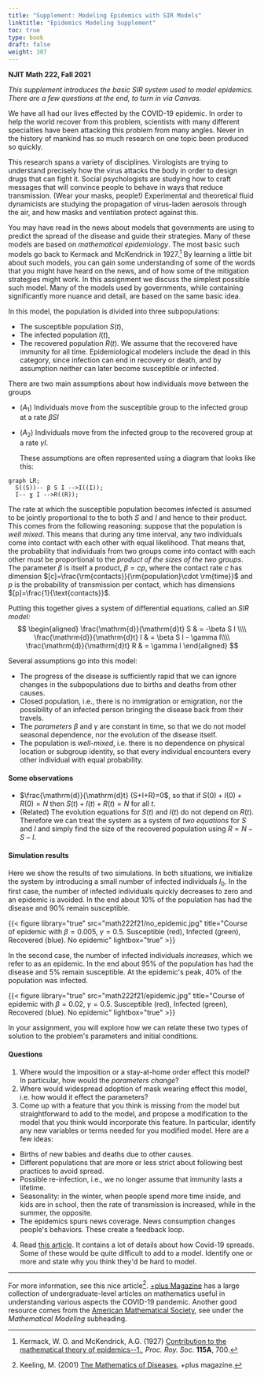 ```yaml
---
title: "Supplement: Modeling Epidemics with SIR Models"
linktitle: "Epidemics Modeling Supplement"
toc: true
type: book
draft: false
weight: 307
---
```


__NJIT Math 222, Fall 2021__  

*This supplement introduces the basic SIR system used to model epidemics. There are a few questions at the end, to turn in via Canvas.*

We have all had our lives effected by the COVID-19 epidemic. In order to help the world recover from this problem, scientists with many different specialties have been attacking this problem from many angles. Never in the history of mankind has so much research on one topic been produced so quickly. 

This research spans a variety of disciplines. Virologists are trying to understand precisely how the virus attacks the body in order to design drugs that can fight it. Social psychologists are studying how to craft messages that will convince people to behave in ways that reduce transmission. (Wear your masks, people!) Experimental and theoretical fluid dynamicists are studying the propagation of virus-laden aerosols through the air, and how masks and ventilation protect against this.

You may have read in the news about models that governments are using to predict the spread of the disease and guide their strategies. Many of these models are based on _mathematical epidemiology_. The most basic such models go back to Kermack and McKendrick in 1927.[^1] By learning a little bit about such models, you can gain some understanding of some of the words that you might have heard on the news, and of how some of the mitigation strategies might work. In this assignment we discuss the simplest possible such model. Many of the models used by governments, while containing significantly more nuance and detail, are based on the same basic idea.

In this model, the population is divided into three subpopulations:
* The susceptible population $S(t)$,
* The infected population $I(t)$,
* The recovered population $R(t)$. We assume that the recovered have immunity for all time. Epidemiological modelers include the dead in this category, since infection can end in recovery or death, and by assumption neither can later become susceptible or infected.

There are two main assumptions about how individuals move between the groups

* $(A_1)$ Individuals move from the susceptible group to the infected group at a rate $\beta S I$ 

* $(A_2)$ Individuals move from the infected group to the recovered group at a rate $\gamma I$. 

  These assumptions are often represented using a diagram that looks like this:

```mermaid
graph LR;
  S((S))-- β S I -->I((I));
  I-- ɣ I -->R((R));
```
The rate at which the susceptible population becomes infected is assumed to be jointly proportional to the  to both $S$ and $I$ and hence to their product. This comes from the following reasoning: suppose that the population is *well mixed*. This means that during any time interval, any two individuals come into contact with each other with equal likelihood. That means that, the probability that individuals from two groups come into contact with each other must be proportional to the *product of the sizes of the two groups*. The parameter $\beta$ is itself a product, $\beta= c p$, where the contact rate $c$ has dimension $[c]=\frac{\rm{contacts}}{\rm{population}\cdot \rm{time}}$ and $p$ is the probability of transmission per contact, which has dimensions $[p]=\frac{1}{\text{contacts}}$.

Putting this together gives a system of differential equations, called an _SIR model:_
$$
\begin{aligned}
\frac{\mathrm{d}}{\mathrm{d}t} S & = -\beta S I \\\\
\frac{\mathrm{d}}{\mathrm{d}t} I & = \beta S I - \gamma I\\\\
\frac{\mathrm{d}}{\mathrm{d}t} R & = \gamma I
\end{aligned}
$$

Several assumptions go into this model:
* The progress of the disease is sufficiently rapid that we can ignore changes in the subpopulations due to births and deaths from other causes. 
* Closed population, i.e., there is no immigration or emigration, nor the possibility of an infected person bringing the disease back from their travels.
* The _parameters_ $\beta$ and $\gamma$​ are constant in time, so that we do not model seasonal dependence, nor the evolution of the disease itself.
* The population is _well-mixed_, i.e. there is no dependence on physical location or subgroup identity, so that every individual encounters every other individual with equal probability.

#### Some observations

* $\frac{\mathrm{d}}{\mathrm{d}t} (S+I+R)=0$, so that if $S(0)+I(0)+R(0)=N$ then $S(t)+I(t)+R(t)=N$ for all $t$​.
* (Related) The evolution equations for $S(t)$ and $I(t)$ do not depend on $R(t)$. Therefore we can treat the system as a system of *two equations* for $S$ and $I$ and simply find the size of the recovered population using $R=N-S-I$​ .

#### Simulation results

Here we show the results of two simulations. In both situations, we initialize the system by introducing a small number of infected individuals $I_0$​​. In the first case, the number of infected individuals quickly decreases to zero and an epidemic is avoided. In the end about 10\% of the population has had the disease and 90% remain susceptible.

{{< figure library="true" src="math222f21/no_epidemic.jpg" title="Course of epidemic with $\beta=0.005$​, $\gamma=0.5$​. Susceptible (red), Infected (green), Recovered (blue). No epidemic" lightbox="true" >}}

In the second case, the number of infected individuals *increases*, which we refer to as an epidemic. In the end about 95\% of the population has had the disease and 5% remain susceptible. At the epidemic's peak, 40\% of the population was infected.

{{< figure library="true" src="math222f21/epidemic.jpg" title="Course of epidemic with $\beta=0.02$, $\gamma=0.5$. Susceptible (red), Infected (green), Recovered (blue). No epidemic" lightbox="true" >}}

In your assignment, you will explore how we can relate these two types of solution to the problem's parameters and initial conditions.

#### Questions

1. Where would the imposition or a stay-at-home order effect this model? In particular, how would the _parameters change_?
2. Where would widespread adoption of mask wearing effect this model, i.e. how would it effect the parameters?
3. Come up with a feature that you think is missing from the model but straightforward to add to the model, and propose a modification to the model that you think would incorporate this feature. In particular, identify any new variables or terms needed for you modified model. Here are a few ideas:

* Births of new babies and deaths due to other causes.
* Different populations that are more or less strict about following best practices to avoid spread.
* Possible re-infection, i.e., we no longer assume that immunity lasts a lifetime.
* Seasonality: in the winter, when people spend more time inside, and kids are in school, then the rate of transmission is increased, while in the summer, the opposite.
* The epidemics spurs news coverage. News consumption changes people's behaviors. These create a feedback loop.

4. Read [this article](https://www.statnews.com/2020/12/14/portrait-of-the-coronavirus-at-1/). It contains a lot of details about how Covid-19 spreads. Some of these would be quite difficult to add to a model. Identify one or more and state why you think they'd be hard to model.

---
For more information, see this nice article[^2]. [+plus Magazine](https://plus.maths.org/content/tags/covid-19) has a large collection of undergraduate-level articles on mathematics useful in understanding various aspects the COVID-19 pandemic. Another good resource comes from the [American Mathematical Society](http://www.ams.org/home/covid-19), see under the _Mathematical Modeling_ subheading.

[^1]: Kermack, W. O. and McKendrick, A.G. (1927) [Contribution to the mathematical theory of epidemics--1.](https://royalsocietypublishing.org/doi/10.1098/rspa.1927.0118), _Proc. Roy. Soc._ __115A__, 700.

[^2]: Keeling, M. (2001) [The Mathematics of Diseases](https://plus.maths.org/content/os/issue14/features/diseases/index), +plus magazine.